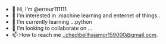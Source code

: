 - 👋 Hi, I’m @erreur111111
- 👀 I’m interested in .machine learning and enternet of things..
- 🌱 I’m currently learning ...python
- 💞️ I’m looking to collaborate on ...
- 📫 How to reach me ..chedibellhajamor159000@gmail.ocm.

<!---
erreur111111/erreur111111 is a ✨ special ✨ repository because its `README.md` (this file) appears on your GitHub profile.
You can click the Preview link to take a look at your changes.
--->
